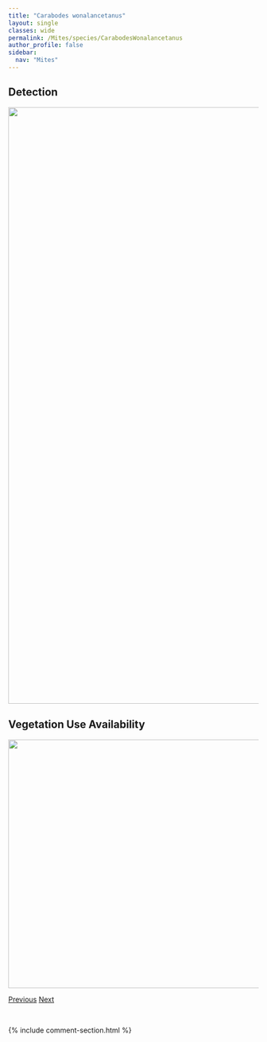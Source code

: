 ```yaml
---
title: "Carabodes wonalancetanus"
layout: single
classes: wide
permalink: /Mites/species/CarabodesWonalancetanus
author_profile: false
sidebar:
  nav: "Mites"
---
```


<h2>Detection</h2>

<a href="https://drive.google.com/uc?export=view&id=18mx0GH5mGXzv3a0ClWOYgdaSMaFzxzuO">
<img src="https://drive.google.com/uc?export=view&id=18mx0GH5mGXzv3a0ClWOYgdaSMaFzxzuO" height = "1200" width = "800">
</a>


<h2>Vegetation Use Availability</h2>

<a href="https://drive.google.com/uc?export=view&id=1kmT8EyViY5b08y4fsrgSYBb5hnl3OoA0">
<img src="https://drive.google.com/uc?export=view&id=1kmT8EyViY5b08y4fsrgSYBb5hnl3OoA0" height = "500" width = "1000">
</a>


<a href="/DevelopmentWebsite/Mites/species/CarabodesPolyporetes" class="pagination--pager" title="Carabodes polyporetes">Previous</a> <a href="/DevelopmentWebsite/Mites/species/CepheusSp1DEW" class="pagination--pager" title="Cepheus sp. 1 DEW">Next</a>

<p>&nbsp;</p>

{% include comment-section.html %}
